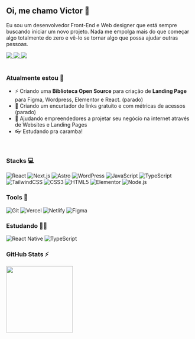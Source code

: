 ## Oi, me chamo Victor 👋
 Eu sou um desenvolvedor Front-End e Web designer que está sempre buscando iniciar um novo projeto. Nada me empolga mais do que começar algo totalmente do zero e vê-lo se tornar algo que possa ajudar outras pessoas.
<div>
  <a href="https://www.instagram.com/v1torb/" target="_blank">
    <img src="https://img.shields.io/badge/-Instagram-%231f1f1f?style=for-the-badge&logo=instagram&logoColor=white" target="_blank">
  </a>
  <a href="https://www.linkedin.com/in/victorbenazzi" target="_blank">
    <img src="https://img.shields.io/badge/-LinkedIn-%231f1f1f?style=for-the-badge&logo=linkedin&logoColor=white" target="_blank">
  </a>
  <a href="https://www.victorbenazzi.tech" target="_blank">
    <img src="https://img.shields.io/badge/-Website-%231f1f1f?style=for-the-badge&logo=google-chrome&logoColor=white" target="_blank">
  </a>
</div>
<br>

### Atualmente estou 🔭
- ⚡ Criando uma **Biblioteca Open Source** para criação de **Landing Page** para Figma, Wordpress, Elementor e React. (parado)
- 🔗 Criando um encurtador de links gratuito e com métricas de acessos (parado)
- 🚀 Ajudando empreendedores a projetar seu negócio na internet através de Websites e Landing Pages
- 👓 Estudando pra caramba!
<br>


### Stacks 💻
![React](https://img.shields.io/badge/react-%231f1f1f.svg?style=for-the-badge&logo=react&logoColor=white)
![Next.js](https://img.shields.io/badge/next.js-%231f1f1f.svg?style=for-the-badge&logo=next.js&logoColor=white)
![Astro](https://img.shields.io/badge/astro-%231f1f1f.svg?style=for-the-badge&logo=astro&logoColor=white)
![WordPress](https://img.shields.io/badge/wordpress-%231f1f1f.svg?style=for-the-badge&logo=wordpress&logoColor=white)
![JavaScript](https://img.shields.io/badge/javascript-%231f1f1f.svg?style=for-the-badge&logo=javascript&logoColor=white)
![TypeScript](https://img.shields.io/badge/typescript-%231f1f1f.svg?style=for-the-badge&logo=typescript&logoColor=white)
![TailwindCSS](https://img.shields.io/badge/tailwindcss-%231f1f1f.svg?style=for-the-badge&logo=tailwind-css&logoColor=white)
![CSS3](https://img.shields.io/badge/css3-%231f1f1f.svg?style=for-the-badge&logo=css3&logoColor=white)
![HTML5](https://img.shields.io/badge/html5-%231f1f1f.svg?style=for-the-badge&logo=html5&logoColor=white)
![Elementor](https://img.shields.io/badge/elementor-%231f1f1f.svg?style=for-the-badge&logo=elementor&logoColor=white)
![Node.js](https://img.shields.io/badge/node.js-%231f1f1f.svg?style=for-the-badge&logo=node.js&logoColor=white)
<br>


### Tools 🔧
![Git](https://img.shields.io/badge/git-%231f1f1f.svg?style=for-the-badge&logo=git&logoColor=white)
![Vercel](https://img.shields.io/badge/vercel-%231f1f1f.svg?style=for-the-badge&logo=vercel&logoColor=white)
![Netlify](https://img.shields.io/badge/netlify-%231f1f1f.svg?style=for-the-badge&logo=netlify&logoColor=white)
![Figma](https://img.shields.io/badge/figma-%231f1f1f.svg?style=for-the-badge&logo=figma&logoColor=white)
<br>


### Estudando 🧑‍💻
![React Native](https://img.shields.io/badge/react%20native-%231f1f1f.svg?style=for-the-badge&logo=react&logoColor=white)
![TypeScript](https://img.shields.io/badge/typescript-%231f1f1f.svg?style=for-the-badge&logo=typescript&logoColor=white)
<br>


### GitHub Stats ⚡
<div>
<a href="https://github.com/victorbenazzi">
<img height="180em" src="https://github-readme-stats.vercel.app/api/top-langs/?username=victorbenazzi&layout=compact&langs_count=7&theme=dracula&locale=pt-br"/>
</div>
<br>
